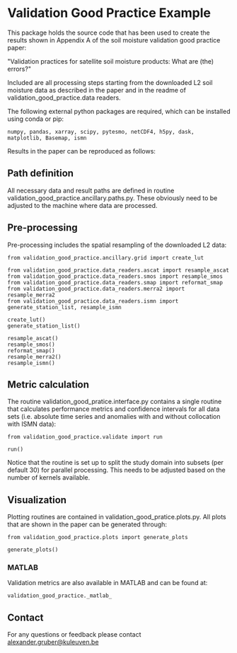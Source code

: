 # Validation Good Practice Example

This package holds the source code that has been used to create the results shown in Appendix A of the soil moisture validation good practice paper:
 
"Validation practices for satellite soil moisture products: What are (the) errors?"

Included are all processing steps starting from the downloaded L2 soil moisture data as described in the paper and in the readme of validation_good_practice.data readers.

The following external python packages are required, which can  be installed using conda or pip:

`numpy, pandas, xarray, scipy, pytesmo, netCDF4, h5py, dask, matplotlib, Basemap, ismn`

Results in the paper can be reproduced as follows:

## Path definition

All necessary data and result paths are defined in routine validation_good_practice.ancillary.paths.py. These obviously need to be adjusted to the machine where data are processed.

## Pre-processing

Pre-processing includes the spatial resampling of the downloaded L2 data:

```
from validation_good_practice.ancillary.grid import create_lut

from validation_good_practice.data_readers.ascat import resample_ascat
from validation_good_practice.data_readers.smos import resample_smos
from validation_good_practice.data_readers.smap import reformat_smap
from validation_good_practice.data_readers.merra2 import resample_merra2
from validation_good_practice.data_readers.ismn import generate_station_list, resample_ismn

create_lut()
generate_station_list()

resample_ascat()
resample_smos()
reformat_smap()
resample_merra2()
resample_ismn()
```

## Metric calculation

The routine validation_good_pratice.interface.py contains a single routine that calculates performance metrics and confidence intervals for all data sets (i.e. absolute time series and anomalies with and without collocation with ISMN data):

```
from validation_good_practice.validate import run

run()
```

Notice that the routine is set up to split the study domain into subsets (per default 30) for parallel processing. This needs to be adjusted based on the number of kernels available. 

## Visualization

Plotting routines are contained in validation_good_pratice.plots.py. All plots that are shown in the paper can be generated through:

```
from validation_good_practice.plots import generate_plots

generate_plots()
```

### MATLAB

Validation metrics are also available in MATLAB and can be found at:

`validation_good_practice._matlab_`

## Contact
For any questions or feedback please contact alexander.gruber@kuleuven.be


